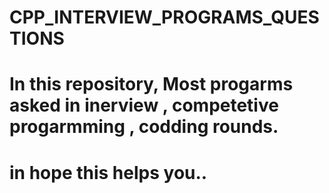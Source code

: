 # CPP_INTERVIEW_PROGRAMS_QUESTIONS

# In this repository, Most progarms asked in inerview , competetive progarmming , codding rounds.
# in hope this helps you..
